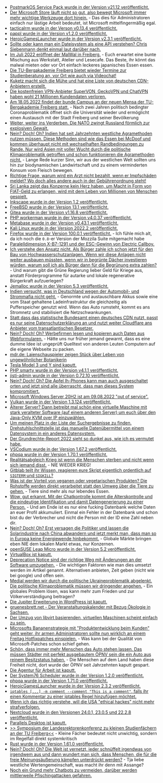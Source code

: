 * [PostmarkOS Service Pack wurde in der Version v21.12 veröffentlicht.](https://postmarketos.org/blog/2022/05/15/v21.12.5-release/)
* [Der Microsoft Store läuft nicht so gut, also bewegt Microsoft immer mehr wichtige Werkzeuge dort hinein.](https://www.bleepingcomputer.com/news/microsoft/windows-admins-frustrated-by-quick-assist-moving-to-microsoft-store/) - Das dies für Administratoren einfach nur lästige Arbeit bedeutet, ist Microsoft mittelfingermäßig egal.
* [tacticalrm wurde in der Verson v0.13.4 veröffentlicht.](https://github.com/amidaware/tacticalrmm/releases/tag/v0.13.4)
* [pappl wurde in der Version v1.2.0 veröffentlicht.](https://github.com/michaelrsweet/pappl/releases/tag/v1.2.0)
* [HeroicGamesLauncher wurde in der Version v2.3.1 veröffentlicht.](https://github.com/Heroic-Games-Launcher/HeroicGamesLauncher/releases/tag/v2.3.1)
* [Sollte oder kann man ein Dateisystem als eine API verstehen? Chris Siebenmann denkt einmal laut darüber nach.](https://utcc.utoronto.ca/~cks/space/blog/tech/FilesystemVersusAPI)
* [Im Juli 2022 eröffnet der MalWal in Freiberg.](https://malwal.de/) - Euch erwartet eine bunte Mischung aus Werkstatt, Atelier und Lesecafe. Das Beste, ihr könnt das malwal mieten oder vor Ort einfach leckeres japanisches Essen essen.
* [Die TU-Bergakademie Freiberg bietet wieder Termine zur Studienberatung an, vor Ort wie auch via Videochat!](https://tu-freiberg.de/presse/studieren-aber-was-die-kommenden-termine-zur-studienberatung-im-ueberblick)
* [Kuketz macht sich die Mühe und hat eine Liste von deutschen CDN-Anbietern erstellt.](https://www.kuketz-blog.de/cloudflare-cdn-alternativen-aus-deutschland-europa/)
* [Die kostenfreien VPN-Anbieter SuperVON, GeckoVPN und ChatVPN haben wohl 21 Millionen Kundendaten verloren.](https://www.borncity.com/blog/2022/05/16/21-million-vpn-user-records-durchgesickert-vpn-am-ende/)
* [Am 18.05.2022 findet der bunde Campus an der neuen Mensa der TU-Bergakademie Freiberg statt.](https://tu-freiberg.de/presse/fruehlingsfest-auf-dem-campus-universitaet-laedt-ein) - Nach zwei Jahren politisch bedingter Coronaproblematik öffnet sich die Universität wieder und ermöglicht einen Austausch mit der Stadt Freiberg und seiner Bevölkerung
* [Weiter, weiter ins Verderben. Die NATO zwingt Russland förmlich zur explosiven Gewalt.](https://blog.fefe.de/?ts=9c7cdaf6)
* [Nein? Doch! Oh? Indien hat seit Jahrzehnten westliche Agramethoden nutzen müssen. Diese Methoden sind wie das Essen bei McDoof und kommen überhaupt nicht mit wechselhaften Randbedingungen zu Rande. Nur wird Asien mit voller Wucht durch die politische Klimaproblematik getroffen und schon funktionieren die Agramethoden nicht.](https://blog.fefe.de/?ts=9c7cda49) - Lange Rede kurzer Sinn, wir aus der westlichen Welt sollten uns hin zur biodynamischen Landwirtschaft und zu einem verminderten Konsum vom Fleisch bewegen.
* [Richtige Frage, warum wird ein Arzt nicht bezahlt, wenn er Impfschäden meldet? Wo doch alles andere auch in der Gebührenordnung steht!](https://weltnetz.tv/story/2659-geimpft-geschaedigt-geaechtet)
* [Sri Lanka zeigt das Konzerne kein Herz haben, um Macht in Form von FIAT-Geld zu erlangen, wird mit dem Leben von Millionen von Menschen gespielt.](https://blog.fefe.de/?ts=9c7c7ef4)
* [Inkscape wurde in der Version 1.2 veröffentlicht.](https://www.phoronix.com/scan.php?page=news_item&px=Inkscape-1.2-Released)
* [FreeBSD wurde in der Version 13.1 veröffentlicht.](https://www.phoronix.com/scan.php?page=news_item&px=FreeBSD-13.1-Released)
* [Gitea wurde in der Version v1.16.8 veröffentlicht.](https://github.com/go-gitea/gitea/releases/tag/v1.16.8)
* [PHP workerman wurde in der Version v4.0.37 veröffentlicht.](https://github.com/walkor/workerman/releases/tag/v4.0.37)
* [Metabase wurde in der Version v0.43.1 veröffentlicht.](https://github.com/metabase/metabase/releases/tag/v0.43.1)
* [Kali Linux wurde in der Version 2022.2 veröffentlicht.](https://www.bleepingcomputer.com/news/security/kali-linux-20222-released-with-10-new-tools-wsl-improvements-and-more/)
* [Firefox wurde in der Version 100.0.1 veröffentlicht.](https://www.borncity.com/blog/2022/05/16/firefox-100-0-1-freigegeben/) - Ich fühle mich alt, da ich noch die `0.8`-er Version der Mozzila Suite mitgemacht habe
* [Paralelldimension X-B7-1291 und der ESC-Gewinn von Electric Callboy.](https://www.der-postillon.com/2022/05/12-points-to-germany.html)
* [Ich verstehe den Ansatz nicht. Als Bürger zahle ich schon jetzt für den Bau von Hochwasserschutzanlagen. Wenn wir diese Anlagen nicht weiter ausbauen müssten, wenn wir in begrünte Dächer investieren würden, warum soll ich als Bürger dann für die Begrünung extra zahlen?](https://www.sonnenseite.com/de/umwelt/wert-begruenter-daecher/) - Und warum gibt die Grüne Regierung lieber Geld für Kriege aus, anstatt Förderprogramme für autarke und lokale regenerative Bürgerkraft aufzuerlegen?
* [Jemalloc wurde in der Version 5.3 veröffentlicht.](https://www.phoronix.com/scan.php?page=news_item&px=Jemalloc-5.3-Released)
* [Indien versucht, was in Deutschland wegen der Automobil- und Strommafia nicht geht.](https://www.sonnenseite.com/de/mobilitaet/wechselakkus-fuer-pkw/) - Genormte und austauschbare Akkus sowie eine vom Staat gehaltene Ladeinfrastruktur die gleichzeitig als Pufferspeicher genutzt wird. Wenn das Auto rumsteht, kommt es ans Stromnetz und stabilisiert die Netzschwankungen.
* [Statt dass das statistische Bundesamt einen deutsches CDN nutzt, passt es nur seine Datenschutzerklärung an und nutzt weiter Cloudflare ans Anbieter vom transatlantischen Besetzer.](https://www.kuketz-blog.de/zensus-2022-wie-das-statistische-bundesamt-vertrauen-verspielt/)
* [Nein? Doch! Oh? Werbefirmen lesen und kopieren auch Daten aus Webformularen.](https://blog.fefe.de/?ts=9c7d4bcf) - Hätte uns nur früher jemand gewarnt, dass es eine dumme Idee ist ungeprüft Quelltext von anderen Leuten Computern auf die eigene Webseite zu packen.
* [mdr.de: Laienschauspieler zeigen Stück über Leben von ungewöhnlicher Botanikerin](https://www.mdr.de/nachrichten/sachsen/chemnitz/freiberg/buergerbuehne-siebenlehn-theater-amalie-dietrich-100.html)
* [Tesla Model 3 und Y sind kaputt.](https://www.bleepingcomputer.com/news/security/hackers-can-steal-your-tesla-model-3-y-using-new-bluetooth-attack/)
* [PHP smarty wurde in der Version v4.1.1 veröffentlicht.](https://github.com/smarty-php/smarty/releases/tag/v4.1.1)
* [jisti-admin wurde in der Version 0.72.10 veröffentlicht.](https://github.com/H2-invent/jitsi-admin/releases/tag/0.72.10)
* [Nein? Doch! Oh? Die Apfel Ih-Phones kann man auch ausgeschaltet orten und jetzt sind alle überrascht, dass man dieses System kompromitiert.](https://www.borncity.com/blog/2022/05/18/forscher-malware-kann-auf-ausgeschalteten-iphones-laufen/)
* [Microsoft Windows Server 20H2 ist am 09.08.2022 "out of service".](https://www.bleepingcomputer.com/news/microsoft/microsoft-windows-server-20h2-reaches-end-of-service-in-august/)
* [Vulkan wurde in der Version 1.3.124 veröffentlicht.](https://www.phoronix.com/scan.php?page=news_item&px=Vulkan-1.3.214)
* [Älterer Server? Dann betreibt mal schön eine virtuelle Maschine mit stark veralteter Software (auf einem anderen Server) um euch über den Java-Only KVM over IP einzuwählen.](https://utcc.utoronto.ca/~cks/space/blog/sysadmin/SerialConsolesUnappealing)
* [Um meinen Platz in der Liste der Suchergebnisse zu finden. Drehstuhlschnittstelle ist das manuelle Datenübermittel von einem Datensystem in ein anderes Datensystem.](https://blog.fefe.de/?ts=9c7a6032)
* [Der Grundrechte-Report 2022 sieht so dunkel aus, wie ich es vermutet habe.](https://freiheitsrechte.org/grundrechte-report-2022/)
* [VSCodium wurde in der Version 1.67.2 veröffentlicht.](https://github.com/VSCodium/vscodium/releases/tag/1.67.2)
* [phpqa wurde in der Version 1.70.1 veröffentlicht.](https://github.com/jakzal/phpqa/releases/tag/v1.70.1)
* [Realitätsabgleich Krieg ist wenn die Menschen sterben und nicht wenn sich jemand disst.](https://blog.fefe.de/?ts=9c7bb05b) - NIE WIEDER KRIEG!
* [Gitblab teilt ihr Wissen, reagieren eure Skript eigentlich ordentlich auf `SIGTERM` und `SIGKILL`?](https://blog.fefe.de/?ts=9c7bcc7e)
* [Was ist der Vorteil von veganen oder vegetarischen Produkten? Die Rohstoffe werden direkt verarbeitet statt den Umweg über die Tiere zu gehen.](https://www.careelite.de/veganer-fleischersatz-ungesund/) - Tiere sind mehr als nur lebendes Essen.
* [Wow, gut erkannt. Mit der Chatkontrolle kommt die Alterskontrolle und die eindeutige Identifikation und damit Datengenerierung zu einer Person.](https://netzpolitik.org/2022/grooming-mit-der-chatkontrolle-droht-die-alterskontrolle/) - Und am Ende ist es nur eine fucking Datenbank welche Daten an euer Profil akkumuliert. Einmal ein Fehler in der Datenbank und schon bist du der Verbrecher und nicht die Person mit der ID eine Zahl neben dir.
* [Nein? Doch! Oh? Erst versagen die Politiker und lassen die Solarindustrie nach China abwandern und jetzt merkt man, dass man so in Europa keine Energiewende hinbekommt.](https://www.sonnenseite.com/de/wirtschaft/europas-solarbranche-abhaengig-von-chinas-sonne/) - Globale Märkte bringen eben NIE dem lokalen Markt etwas, nur Konzernen.
* [openSUSE Leap Micro wurde in der Version 5.2 veröffentlicht.](https://lwn.net/Articles/895668/)
* [VirtualBox ist kaputt.](https://www.phoronix.com/scan.php?page=news_item&px=VirtualBox-Leaky-Host-To-Guest)
* [Deprecation Notice sind der richtige Weg mit Änderungen an der Software umzugehen.](https://stitcher.io/blog/dealing-with-deprecations) - Die wichtigen Faktoren wie man dies umsetzt werden im Artikel genannt. Alternativen anbieten, Zeit geben (nicht wie bei google) und offen sein.
* [Medial werden wir durch die politische Ukraineproblematik abgelenkt. Die politische Klimaproblematik müssen wir dringender angehen.](https://www.sonnenseite.com/de/zukunft/wieviel-zeit-bleibt-uns-noch-und-was-sollten-wir-mit-dieser-anfangen/) - Ein globales Problem lösen, was kann mehr zum Frieden und zur Völkerverständigung beitragen?
* [Die Jupiter Erweiterung in WordPress ist kaputt.](https://www.bleepingcomputer.com/news/security/critical-jupiter-wordpress-plugin-flaws-let-hackers-take-over-sites/)
* [gruenesbrett.net - Der Veranstaltungskalender mit Bezug Ökologie in Sachsen.](https://gruenesbrett.net/)
* [Der Umzug von libvirt basierenden, virtuellen Maschinen scheint einfach zu sein.](https://utcc.utoronto.ca/~cks/space/blog/linux/LibvirtMovingSetup)
* [Microsofts Bananenstrategie mit "Produktentwicklung beim Kunden" geht weiter, ihr armen Administratoren sollte nun wirklich an einem Freitag Hotfixpatches einspielen.](https://www.borncity.com/blog/2022/05/20/windows-out-of-band-updates-19-5-2022-fixen-ad-authentifizierungsfehler-und-store-installationsfehler/) - Was kann bei der Qualität von Microsoft-Patches schon schief gehen.
* [Schön, dass immer mehr Menschen das Auto stehen lassen. Das müssen Städter mit perfekt ausgebautem ÖPNV sein die ein Auto aus reinem Besitzstatus haben.](https://www.sonnenseite.com/de/mobilitaet/hohe-spritpreise-fast-jeder-zweite-laesst-auto-oefter-stehen/) - Die Menschen auf dem Land haben diese Freiheit nicht, dort wurde der ÖPNV seit Jahrzehnten kaputt gespart.
* [Die Agentur für Arbeit ist kaputt.](https://www.borncity.com/blog/2022/05/19/datenschutzvorfall-bei-der-agentur-fr-arbeit-fremde-daten-im-portal-einsehbar/)
* [Der System76 Scheduler wurde in der Version 1.2.0 veröffentlicht.](https://github.com/pop-os/system76-scheduler/releases/tag/1.2.0)
* [phpqa wurde in der Version 1.71.0 veröffentlicht.](https://github.com/jakzal/phpqa/releases/tag/v1.71.0)
* [HeroicGamesLauncher wurde in der Version 2.3.2 veröffentlicht.](https://github.com/Heroic-Games-Launcher/HeroicGamesLauncher/releases/tag/v2.3.2)
* [`iptables [...] -m comment --comment "This is a comment"`, falls ihr einen Kommentar zu einer iptables Regel hinzufügen möchtet.](https://www.putorius.net/how-to-add-comments-to-iptables-rules.html)
* [Wenn ich das richtig verstehe, will die USA "ethical hackes" nicht mehr strafverfolgen.](https://www.bleepingcomputer.com/news/security/us-doj-will-no-longer-prosecute-ethical-hackers-under-cfaa/)
* [Nextcloud wurde in den Versionen 24.0.1, 23.0.5 und 22.2.8 veröffentlicht.](https://www.bleepingcomputer.com/news/security/us-doj-will-no-longer-prosecute-ethical-hackers-under-cfaa/)
* [Parallels Desktop ist kaputt.](https://www.borncity.com/blog/2022/05/19/tipp-borderlands-3-diese-woche-gratis/)
* [>> Symposium der Landesrektorenkonferenz zu kleinen Studienfächern an der TU Freiberg<<](https://tu-freiberg.de/presse/symposium-der-landesrektorenkonferenz-zu-kleinen-studienfaechern-an-der-tu-freiberg) - Kleine Fächer bedeutet nicht unwichtig, sondern im Regelfall direkt systemkritisch
* [Rust wurde in der Version 1.61.0 veröffentlicht.](https://blog.rust-lang.org/2022/05/19/Rust-1.61.0.html)
* [Nein? Doch! Oh? Die Welt ist vernetzt, jeder schnüffelt irgendwas von irgendwem aus und dann wundert man sich, dass Menschen, die für die freie Meinungsäußerung kämpfen unterdrückt werden?](https://netzpolitik.org/2022/digitale-unterdrueckung-diktaturen-verfolgen-aktivisten-auf-der-ganzen-welt/) - Tja liebe westliche Wertengemeinschaft, was macht ihr denn mit Assange?
* [Noch ein Grund mehr Chatbots zu vermeiden, darüber werden mittlerweile Pfischingattacken gefahren.](https://www.bleepingcomputer.com/news/security/phishing-websites-now-use-chatbots-to-steal-your-credentials/)
